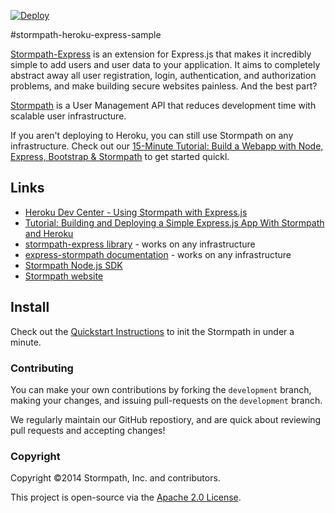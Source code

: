 [![Deploy](https://www.herokucdn.com/deploy/button.png)](https://heroku.com/deploy)

#stormpath-heroku-express-sample

[Stormpath-Express](https://github.com/stormpath/stormpath-express) is an extension for Express.js that makes it incredibly simple to add users and user data to your application. It aims to completely abstract away all user registration, login, authentication, and authorization problems, and make building secure websites painless. And the best part? 

[Stormpath](http://stormpath.com/) is a User Management API that reduces development time with scalable user infrastructure. 

If you aren't deploying to Heroku, you can still use Stormpath on any infrastructure. Check out our [15-Minute Tutorial: Build a Webapp with Node, Express, Bootstrap & Stormpath](https://stormpath.com/blog/build-nodejs-express-stormpath-app/) to get started quickl. 

## Links
+ [Heroku Dev Center - Using Stormpath with Express.js](https://devcenter.heroku.com/articles/stormpath#using-with-express-js)
+ [Tutorial: Building and Deploying a Simple Express.js App With Stormpath and Heroku](https://stormpath.com/blog/heroku-stormpath-and-expressjs/)
+ [stormpath-express library](https://github.com/stormpath/stormpath-express) - works on any infrastructure
+ [express-stormpath documentation](http://docs.stormpath.com/nodejs/express/) - works on any infrastructure
+ [Stormpath Node.js SDK](https://github.com/stormpath/stormpath-sdk-node)
+ [Stormpath website](http://stormpath.com/)

## Install
Check out the [Quickstart Instructions](http://docs.stormpath.com/nodejs/express/quickstart.html#initialize-express-stormpath) to init the Stormpath in under a minute. 

### Contributing 

You can make your own contributions by forking the <code>development</code> branch, making your changes, and issuing pull-requests on the <code>development</code> branch.

We regularly maintain our GitHub repostiory, and are quick about reviewing pull requests and accepting changes!

### Copyright ###

Copyright &copy;2014 Stormpath, Inc. and contributors.

This project is open-source via the [Apache 2.0 License](http://www.apache.org/licenses/LICENSE-2.0).